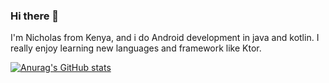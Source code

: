 ### Hi there 👋

I'm Nicholas from Kenya, and i do Android development in java and kotlin. I really enjoy learning new languages and framework like Ktor.

[![Anurag's GitHub stats](https://github-readme-stats.vercel.app/api?username=barkotenicholas)](https://github.com/anuraghazra/github-readme-stats)


